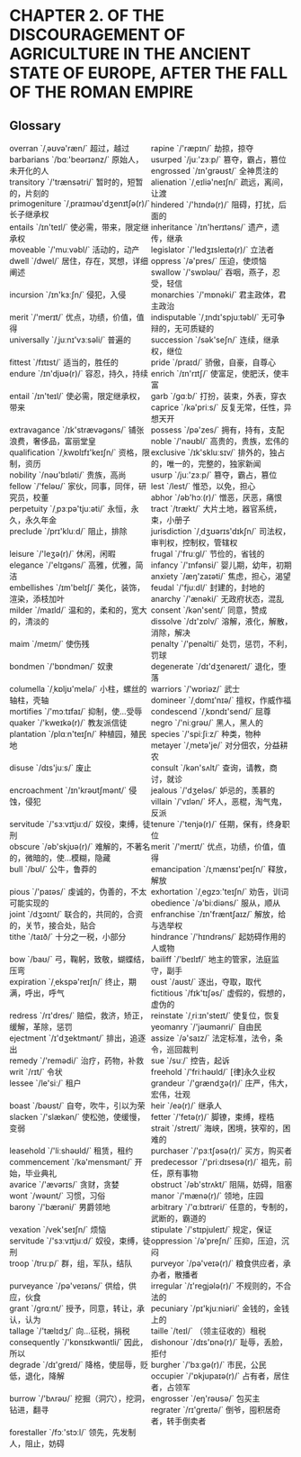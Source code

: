 # CHAPTER 2. OF THE DISCOURAGEMENT OF AGRICULTURE IN THE ANCIENT STATE OF EUROPE, AFTER THE FALL OF THE ROMAN EMPIRE



## Glossary

<div style="width: 50%; float:left;">overran `/ˌəʊvə'ræn/` 超过，越过</div>
<div style="width: 50%; float:left;">rapine `/'ræpɪn/` 劫掠，掠夺</div>
<div style="width: 50%; float:left;">barbarians `/bɑː'beərɪənz/` 原始人，未开化的人</div>
<div style="width: 50%; float:left;">usurped `/juː'zɜːp/` 篡夺，霸占，篡位</div>
<div style="width: 50%; float:left;">engrossed `/ɪn'ɡrəʊst/` 全神贯注的</div>
<div style="width: 50%; float:left;">transitory `/'trænsətri/` 暂时的，短暂的，片刻的</div>
<div style="width: 50%; float:left;">alienation `/ˌeɪliə'neɪʃn/` 疏远，离间，让渡</div>
<div style="width: 50%; float:left;">primogeniture `/ˌpraɪməʊ'dʒenɪtʃə(r)/` 长子继承权</div>
<div style="width: 50%; float:left;">hindered `/'hɪndə(r)/` 阻碍，打扰，后面的</div>
<div style="width: 50%; float:left;">entails `/ɪn'teɪl/` 使必需，带来，限定继承权</div>
<div style="width: 50%; float:left;">inheritance `/ɪn'herɪtəns/` 遗产，遗传，继承</div>
<div style="width: 50%; float:left;">moveable `/'muːvəbl/` 活动的，动产</div>
<div style="width: 50%; float:left;">legislator `/'ledʒɪsleɪtə(r)/` 立法者</div>
<div style="width: 50%; float:left;">dwell `/dwel/` 居住，存在，冥想，详细阐述</div>
<div style="width: 50%; float:left;">oppress `/ə'pres/` 压迫，使烦恼</div>
<div style="width: 50%; float:left;">swallow `/'swɒləʊ/` 吞咽，燕子，忍受，轻信</div>
<div style="width: 50%; float:left;">incursion `/ɪn'kɜːʃn/` 侵犯，入侵</div>
<div style="width: 50%; float:left;">monarchies `/'mɒnəki/` 君主政体，君主政治</div>
<div style="width: 50%; float:left;">merit `/'merɪt/` 优点，功绩，价值，值得</div>
<div style="width: 50%; float:left;">indisputable `/ˌɪndɪ'spjuːtəbl/` 无可争辩的，无可质疑的</div>
<div style="width: 50%; float:left;">universally `/ˌjuːnɪ'vɜːsəli/` 普遍的</div>
<div style="width: 50%; float:left;">succession `/sək'seʃn/` 连续，继承权，继位</div>
<div style="width: 50%; float:left;">fittest `/fɪtɪst/` 适当的，胜任的</div>
<div style="width: 50%; float:left;">pride `/praɪd/` 骄傲，自豪，自尊心</div>
<div style="width: 50%; float:left;">endure `/ɪn'djʊə(r)/` 容忍，持久，持续</div>
<div style="width: 50%; float:left;">enrich `/ɪn'rɪtʃ/` 使富足，使肥沃，使丰富</div>
<div style="width: 50%; float:left;">entail `/ɪn'teɪl/` 使必需，限定继承权，带来</div>
<div style="width: 50%; float:left;">garb `/ɡɑːb/` 打扮，装束，外表，穿衣</div>
<div style="width: 50%; float:left;">caprice `/kə'priːs/` 反复无常，任性，异想天开</div>
<div style="width: 50%; float:left;">extravagance `/ɪk'strævəɡəns/` 铺张浪费，奢侈品，富丽堂皇</div>
<div style="width: 50%; float:left;">possess `/pə'zes/` 拥有，持有，支配</div>
<div style="width: 50%; float:left;">noble `/'nəʊbl/` 高贵的，贵族，宏伟的</div>
<div style="width: 50%; float:left;">qualification `/ˌkwɒlɪfɪ'keɪʃn/` 资格，限制，资历</div>
<div style="width: 50%; float:left;">exclusive `/ɪk'skluːsɪv/` 排外的，独占的，唯一的，完整的，独家新闻</div>
<div style="width: 50%; float:left;">nobility `/nəʊ'bɪləti/` 贵族，高尚</div>
<div style="width: 50%; float:left;">usurp `/juː'zɜːp/` 篡夺，霸占，篡位</div>
<div style="width: 50%; float:left;">fellow `/'feləʊ/` 家伙，同事，同伴，研究员，校董</div>
<div style="width: 50%; float:left;">lest `/lest/` 惟恐，以免，担心</div>
<div style="width: 50%; float:left;">abhor `/əb'hɔː(r)/` 憎恶，厌恶，痛恨</div>
<div style="width: 50%; float:left;">perpetuity `/ˌpɜːpə'tjuːəti/` 永恒，永久，永久年金</div>
<div style="width: 50%; float:left;">tract `/trækt/` 大片土地，器官系统，束，小册子</div>
<div style="width: 50%; float:left;">preclude `/prɪ'kluːd/` 阻止，排除</div>
<div style="width: 50%; float:left;">jurisdiction `/ˌdʒʊərɪs'dɪkʃn/` 司法权，审判权，控制权，管辖权</div>
<div style="width: 50%; float:left;">leisure `/'leʒə(r)/` 休闲，闲暇</div>
<div style="width: 50%; float:left;">frugal `/'fruːɡl/` 节俭的，省钱的</div>
<div style="width: 50%; float:left;">elegance `/'elɪɡəns/` 高雅，优雅，简洁</div>
<div style="width: 50%; float:left;">infancy `/'ɪnfənsi/` 婴儿期，幼年，初期</div>
<div style="width: 50%; float:left;">anxiety `/æŋ'zaɪəti/` 焦虑，担心，渴望</div>
<div style="width: 50%; float:left;">embellishes `/ɪm'belɪʃ/` 美化，装饰，渲染，添枝加叶</div>
<div style="width: 50%; float:left;">feudal `/'fjuːdl/` 封建的，封地的</div>
<div style="width: 50%; float:left;">anarchy `/'ænəki/` 无政府状态，混乱</div>
<div style="width: 50%; float:left;">milder `/maɪld/` 温和的，柔和的，宽大的，清淡的</div>
<div style="width: 50%; float:left;">consent `/kən'sent/` 同意，赞成</div>
<div style="width: 50%; float:left;">dissolve `/dɪ'zɒlv/` 溶解，液化，解散，消除，解决</div>
<div style="width: 50%; float:left;">maim `/meɪm/` 使伤残</div>
<div style="width: 50%; float:left;">penalty `/'penəlti/` 处罚，惩罚，不利，罚球</div>
<div style="width: 50%; float:left;">bondmen `/'bɒndmən/` 奴隶</div>
<div style="width: 50%; float:left;">degenerate `/dɪ'dʒenəreɪt/` 退化，堕落</div>
<div style="width: 50%; float:left;">columella `/ˌkɒljʊ'melə/` 小柱，螺丝的轴柱，壳轴</div>
<div style="width: 50%; float:left;">warriors `/'wɒriəz/` 武士</div>
<div style="width: 50%; float:left;">domineer `/ˌdɒmɪ'nɪə/` 擅权，作威作福</div>
<div style="width: 50%; float:left;">mortifies `/'mɔːtɪfaɪ/` 抑制，使...受辱</div>
<div style="width: 50%; float:left;">condescend `/ˌkɒndɪ'send/` 屈尊</div>
<div style="width: 50%; float:left;">quaker `/'kweɪkə(r)/` 教友派信徒</div>
<div style="width: 50%; float:left;">negro `/'niːɡrəʊ/` 黑人，黑人的</div>
<div style="width: 50%; float:left;">plantation `/plɑːn'teɪʃn/` 种植园，殖民地</div>
<div style="width: 50%; float:left;">species `/'spiːʃiːz/` 种类，物种</div>
<div style="width: 50%; float:left;">metayer `/ˌmetə'je/` 对分佃农，分益耕农</div>
<div style="width: 50%; float:left;">disuse `/dɪs'juːs/` 废止</div>
<div style="width: 50%; float:left;">consult `/kən'sʌlt/` 查询，请教，商讨，就诊</div>
<div style="width: 50%; float:left;">encroachment `/ɪn'krəʊtʃmənt/` 侵蚀，侵犯</div>
<div style="width: 50%; float:left;">jealous `/'dʒeləs/` 妒忌的，羡慕的</div>
<div style="width: 50%; float:left;">villain `/'vɪlən/` 坏人，恶棍，淘气鬼，反派</div>
<div style="width: 50%; float:left;">servitude `/'sɜːvɪtjuːd/` 奴役，束缚，徒刑</div>
<div style="width: 50%; float:left;">tenure `/'tenjə(r)/` 任期，保有，终身职位</div>
<div style="width: 50%; float:left;">obscure `/əb'skjʊə(r)/` 难解的，不著名的，微暗的，使...模糊，隐藏</div>
<div style="width: 50%; float:left;">merit `/'merɪt/` 优点，功绩，价值，值得</div>
<div style="width: 50%; float:left;">bull `/bʊl/` 公牛，鲁莽的</div>
<div style="width: 50%; float:left;">emancipation `/ɪˌmænsɪ'peɪʃn/` 释放，解放</div>
<div style="width: 50%; float:left;">pious `/'paɪəs/` 虔诚的，伪善的，不太可能实现的</div>
<div style="width: 50%; float:left;">exhortation `/ˌeɡzɔː'teɪʃn/` 劝告，训词</div>
<div style="width: 50%; float:left;">obedience `/ə'biːdiəns/` 服从，顺从</div>
<div style="width: 50%; float:left;">joint `/dʒɔɪnt/` 联合的，共同的，合资的，关节，接合处，贴合</div>
<div style="width: 50%; float:left;">enfranchise `/ɪn'fræntʃaɪz/` 解放，给与选举权</div>
<div style="width: 50%; float:left;">tithe `/taɪð/` 十分之一税，小部分</div>
<div style="width: 50%; float:left;">hindrance `/'hɪndrəns/` 起妨碍作用的人或物</div>
<div style="width: 50%; float:left;">bow `/baʊ/` 弓，鞠躬，致敬，蝴蝶结，压弯</div>
<div style="width: 50%; float:left;">bailiff `/'beɪlɪf/` 地主的管家，法庭监守，副手</div>
<div style="width: 50%; float:left;">expiration `/ˌekspə'reɪʃn/` 终止，期满，呼出，呼气</div>
<div style="width: 50%; float:left;">oust `/aʊst/` 逐出，夺取，取代</div>
<div style="width: 50%; float:left;">fictitious `/fɪk'tɪʃəs/` 虚假的，假想的，虚伪的</div>
<div style="width: 50%; float:left;">redress `/rɪ'dres/` 赔偿，救济，矫正，缓解，革除，惩罚</div>
<div style="width: 50%; float:left;">reinstate `/ˌriːɪn'steɪt/` 使复位，恢复</div>
<div style="width: 50%; float:left;">yeomanry `/'jəʊmənri/` 自由民</div>
<div style="width: 50%; float:left;">ejectment `/ɪ'dʒektmənt/` 排出，追逐出</div>
<div style="width: 50%; float:left;">assize `/ə'saɪz/` 法定标准，法令，条令，巡回裁判</div>
<div style="width: 50%; float:left;">remedy `/'remədi/` 治疗，药物，补救</div>
<div style="width: 50%; float:left;">sue `/suː/` 控告，起诉</div>
<div style="width: 50%; float:left;">writ `/rɪt/` 令状</div>
<div style="width: 50%; float:left;">freehold `/'friːhəʊld/` [律]永久业权</div>
<div style="width: 50%; float:left;">lessee `/le'siː/` 租户</div>
<div style="width: 50%; float:left;">grandeur `/'ɡrændʒə(r)/` 庄严，伟大，宏伟，壮观</div>
<div style="width: 50%; float:left;">boast `/bəʊst/` 自夸，吹牛，引以为荣</div>
<div style="width: 50%; float:left;">heir `/eə(r)/` 继承人</div>
<div style="width: 50%; float:left;">slacken `/'slækən/` 使松弛，使缓慢，变弱</div>
<div style="width: 50%; float:left;">fetter `/'fetə(r)/` 脚镣，束缚，桎梏</div>
<div style="width: 50%; float:left;">strait `/streɪt/` 海峡，困境，狭窄的，困难的</div>
<div style="width: 50%; float:left;">leasehold `/'liːshəʊld/` 租赁，租约</div>
<div style="width: 50%; float:left;">purchaser `/'pɜːtʃəsə(r)/` 买方，购买者</div>
<div style="width: 50%; float:left;">commencement `/kə'mensmənt/` 开始，毕业典礼</div>
<div style="width: 50%; float:left;">predecessor `/'priːdɪsesə(r)/` 祖先，前任，原有事物</div>
<div style="width: 50%; float:left;">avarice `/'ævərɪs/` 贪财，贪婪</div>
<div style="width: 50%; float:left;">obstruct `/əb'strʌkt/` 阻隔，妨碍，阻塞</div>
<div style="width: 50%; float:left;">wont `/wəʊnt/` 习惯，习俗</div>
<div style="width: 50%; float:left;">manor `/'mænə(r)/` 领地，庄园</div>
<div style="width: 50%; float:left;">barony `/'bærəni/` 男爵领地</div>
<div style="width: 50%; float:left;">arbitrary `/'ɑːbɪtrəri/` 任意的，专制的，武断的，霸道的</div>
<div style="width: 50%; float:left;">vexation `/vek'seɪʃn/` 烦恼</div>
<div style="width: 50%; float:left;">stipulate `/'stɪpjuleɪt/` 规定，保证</div>
<div style="width: 50%; float:left;">servitude `/'sɜːvɪtjuːd/` 奴役，束缚，徒刑</div>
<div style="width: 50%; float:left;">oppression `/ə'preʃn/` 压抑，压迫，沉闷</div>
<div style="width: 50%; float:left;">troop `/truːp/` 群，组，军队，结队</div>
<div style="width: 50%; float:left;">purveyor `/pə'veɪə(r)/` 粮食供应者，承办者，散播者</div>
<div style="width: 50%; float:left;">purveyance `/pə'veɪəns/` 供给，供应，伙食</div>
<div style="width: 50%; float:left;">irregular `/ɪ'reɡjələ(r)/` 不规则的，不合法的</div>
<div style="width: 50%; float:left;">grant `/ɡrɑːnt/` 授予，同意，转让，承认，认为</div>
<div style="width: 50%; float:left;">pecuniary `/pɪ'kjuːniəri/` 金钱的，金钱上的</div>
<div style="width: 50%; float:left;">tallage `/'tælɪdʒ/` 向...征税，捐税</div>
<div style="width: 50%; float:left;">taille `/teɪl/` （领主征收的）租税</div>
<div style="width: 50%; float:left;">consequently `/'kɒnsɪkwəntli/` 因此，所以</div>
<div style="width: 50%; float:left;">dishonour `/dɪs'ɒnə(r)/` 耻辱，丢脸，拒付</div>
<div style="width: 50%; float:left;">degrade `/dɪ'ɡreɪd/` 降格，使屈辱，贬低，退化，降解</div>
<div style="width: 50%; float:left;">burgher `/'bɜːɡə(r)/` 市民，公民</div>
<div style="width: 50%; float:left;">occupier `/'ɒkjupaɪə(r)/` 占有者，居住者，占领军</div>
<div style="width: 50%; float:left;">burrow `/'bʌrəʊ/` 挖掘（洞穴），挖洞，钻进，翻寻</div>
<div style="width: 50%; float:left;">engrosser `/eŋ'rəʊsə/` 包买主</div>
<div style="width: 50%; float:left;">regrater `/rɪ'greɪtə/` 倒爷，囤积居奇者，转手倒卖者</div>
<div style="width: 50%; float:left;">forestaller `/fɔː'stɔːl/` 领先，先发制人，阻止，妨碍</div>